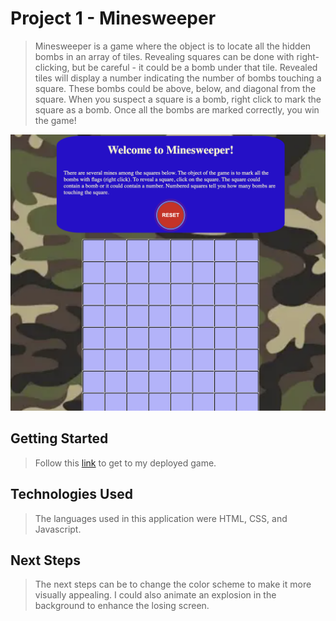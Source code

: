 # Project 1 - Minesweeper

> Minesweeper is a game where the object is to locate all the hidden bombs in an array of tiles. Revealing squares can be done with right-clicking, but be careful - it could be a bomb under that tile. Revealed tiles will display a number indicating the number of bombs touching a square. These bombs could be above, below, and diagonal from the square. When you suspect a square is a bomb, right click to mark the square as a bomb. Once all the bombs are marked correctly, you win the game!

![Game Screenshot](images/minesweeper-screenshot.png)

## Getting Started
> Follow this [link](https://ckremer99.github.io/minesweeper/) to get to my deployed game. 

## Technologies Used
> The languages used in this application were HTML, CSS, and Javascript.

## Next Steps
> The next steps can be to change the color scheme to make it more visually appealing. I could also animate an explosion in the background to enhance the losing screen. 